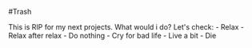 #Trash

This is RIP for my next projects. What would i do? Let's check: 
     - Relax
     - Relax after relax
     - Do nothing
     - Cry for bad life
     - Live a bit
     - Die
